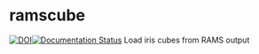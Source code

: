 # ramscube
[![DOI](https://zenodo.org/badge/109262170.svg)](https://zenodo.org/badge/latestdoi/109262170)[![Documentation Status](https://readthedocs.org/projects/wrfcube/badge/?version=latest)](https://wrfcube.readthedocs.io/en/latest/?badge=latest)
Load iris cubes from RAMS output
